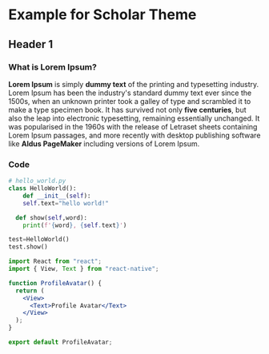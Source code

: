 # Example for Scholar Theme

## Header 1

### What is Lorem Ipsum?

**Lorem Ipsum** is simply **dummy text** of the printing and typesetting industry. Lorem Ipsum has been the industry's standard dummy text ever since the 1500s, when an unknown printer took a galley of type and scrambled it to make a type specimen book. It has survived not only **five centuries**, but also the leap into electronic typesetting, remaining essentially unchanged. It was popularised in the 1960s with the release of Letraset sheets containing Lorem Ipsum passages, and more recently with desktop publishing software like **Aldus PageMaker** including versions of Lorem Ipsum.

### Code

```python
# hello_world.py
class HelloWorld():
	def __init__(self):
    self.text="hello world!"

  def show(self,word):
    print(f'{word}, {self.text}')

test=HelloWorld()
test.show()
```

```jsx
import React from "react";
import { View, Text } from "react-native";

function ProfileAvatar() {
  return (
    <View>
      <Text>Profile Avatar</Text>
    </View>
  );
}

export default ProfileAvatar;
```
